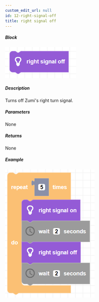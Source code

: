 ```yaml
---
custom_edit_url: null
id: 12-right-signal-off
title: right signal off
---
```


##### Block

![right signal off block image](right_signal_off.png)

##### Description

Turns off Zumi's right turn signal.

##### Parameters

None <!-- image -->

##### Returns

None

##### Example

![right turn signal example](right_signal_example.png)
